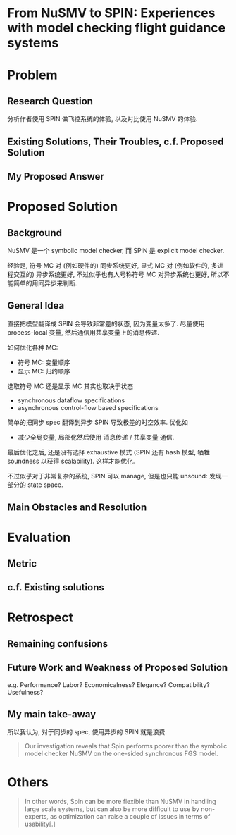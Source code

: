 # From NuSMV to SPIN: Experiences with model checking flight guidance systems

# Problem
## Research Question
分析作者使用 SPIN 做飞控系统的体验, 以及对比使用 NuSMV 的体验.

## Existing Solutions, Their Troubles, c.f. Proposed Solution

## My Proposed Answer



# Proposed Solution
## Background
NuSMV 是一个 symbolic model checker, 而 SPIN 是 explicit model checker.

经验是, 符号 MC 对 (例如硬件的) 同步系统更好, 显式 MC 对 (例如软件的,
多进程交互的) 异步系统更好, 不过似乎也有人号称符号 MC 对异步系统也更好,
所以不能简单的用同异步来判断.

## General Idea
直接把模型翻译成 SPIN 会导致非常差的状态, 因为变量太多了.
尽量使用 process-local 变量, 然后通信用共享变量上的消息传递.

如何优化各种 MC:
* 符号 MC: 变量顺序
* 显示 MC: 归约顺序

选取符号 MC 还是显示 MC 其实也取决于状态
* synchronous dataflow specifications
* asynchronous control-flow based specifications

简单的把同步 spec 翻译到异步 SPIN 导致极差的时空效率.
优化如
* 减少全局变量, 局部化然后使用 消息传递 / 共享变量 通信.

最后优化之后, 还是没有选择 exhaustive 模式 (SPIN 还有 hash 模型, 牺牲 soundness
以获得 scalability). 这样才能优化.

不过似乎对于非常复杂的系统, SPIN 可以 manage, 但是也只能 unsound: 发现一部分的 state space.

## Main Obstacles and Resolution



# Evaluation
## Metric

## c.f. Existing solutions

# Retrospect
## Remaining confusions

## Future Work and Weakness of Proposed Solution
e.g. Performance? Labor? Economicalness? Elegance? Compatibility? Usefulness?

## My main take-away
所以我认为, 对于同步的 spec, 使用异步的 SPIN 就是浪费.

> Our investigation reveals that Spin performs poorer than the symbolic model
> checker NuSMV on the one-sided synchronous FGS model.

# Others
> In other words, Spin can be more flexible than NuSMV in handling large scale
> systems, but can also be more difficult to use by non-experts, as
> optimization can raise a couple of issues in terms of usability[.]
